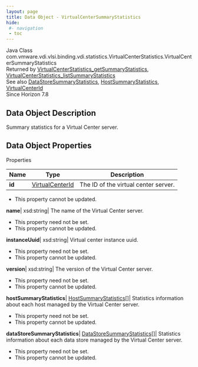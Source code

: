 ```yaml
---
layout: page
title: Data Object - VirtualCenterSummaryStatistics
hide:
 #- navigation
 - toc
---
```






Java Class
    com.vmware.vdi.vlsi.binding.vdi.statistics.VirtualCenterStatistics.VirtualCenterSummaryStatistics  
Returned by
     [VirtualCenterStatistics_getSummaryStatistics](vdi.statistics.VirtualCenterStatistics.md#getSummaryStatistics), [VirtualCenterStatistics_listSummaryStatistics](vdi.statistics.VirtualCenterStatistics.md#listSummaryStatistics)  
See also
     [DataStoreSummaryStatistics](vdi.statistics.VirtualCenterStatistics.DataStoreSummaryStatistics.md), [HostSummaryStatistics](vdi.statistics.VirtualCenterStatistics.HostSummaryStatistics.md), [VirtualCenterId](vdi.entity.VirtualCenterId.md)  
Since 
    Horizon 7.8

## Data Object Description 

Summary statistics for a Virtual Center server. 

## Data Object Properties

Properties

Name |  Type |  Description   
---|---|---  
**id**| [VirtualCenterId](vdi.entity.VirtualCenterId.md)|  The ID of the virtual center server.   


* This property cannot be updated.

  
**name**|  xsd:string|  The name of the Virtual Center server.   


* This property need not be set.
* This property cannot be updated.

  
**instanceUuid**|  xsd:string|  Virtual center instance uuid.   


* This property need not be set.
* This property cannot be updated.

  
**version**|  xsd:string|  The version of the Virtual Center server.   


* This property need not be set.
* This property cannot be updated.

  
**hostSummaryStatistics**| [HostSummaryStatistics[]](vdi.statistics.VirtualCenterStatistics.HostSummaryStatistics.md)|  Statistics information about each host managed by the Virtual Center server.   


* This property need not be set.
* This property cannot be updated.

  
**dataStoreSummaryStatistics**| [DataStoreSummaryStatistics[]](vdi.statistics.VirtualCenterStatistics.DataStoreSummaryStatistics.md)|  Statistics information about each data store managed by the Virtual Center server.   


* This property need not be set.
* This property cannot be updated.

  
  
  
  
  
  

